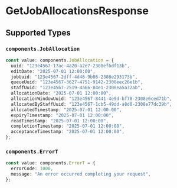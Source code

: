 # GetJobAllocationsResponse


## Supported Types

### `components.JobAllocation`

```typescript
const value: components.JobAllocation = {
  uuid: "123e4567-17ac-4a20-a2e7-2308efbdf13b",
  editDate: "2025-07-01 12:00:00",
  jobUuid: "123e4567-2dff-4d46-9b06-2308e293173b",
  queueUuid: "123e4567-3627-4751-9142-2308eec26e1b",
  staffUuid: "123e4567-2519-4a66-84e1-2308ea5a32ab",
  allocationDate: "2025-07-01 12:00:00",
  allocationWindowUuid: "123e4567-8441-4e9d-bf70-2308e6ced71b",
  allocatedByStaffUuid: "123e4567-1cb5-49dd-a8d0-2308e77dc39b",
  allocatedTimestamp: "2025-07-01 12:00:00",
  expiryTimestamp: "2025-07-01 12:00:00",
  readTimestamp: "2025-07-01 12:00:00",
  completionTimestamp: "2025-07-01 12:00:00",
  acceptanceTimestamp: "2025-07-01 12:00:00",
};
```

### `components.ErrorT`

```typescript
const value: components.ErrorT = {
  errorCode: 1000,
  message: "An error occurred completing your request",
};
```

